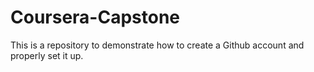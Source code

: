 # Coursera-Capstone
This is a repository to demonstrate how to create a Github account and properly set it up.
